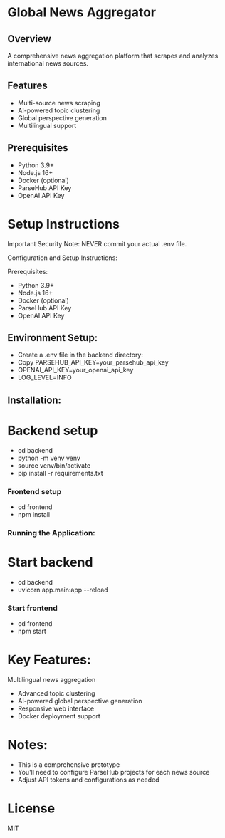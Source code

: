 # Global News Aggregator

## Overview
A comprehensive news aggregation platform that scrapes and analyzes international news sources.

## Features
- Multi-source news scraping
- AI-powered topic clustering
- Global perspective generation
- Multilingual support

## Prerequisites
- Python 3.9+
- Node.js 16+
- Docker (optional)
- ParseHub API Key
- OpenAI API Key

# Setup Instructions
Important Security Note:
NEVER commit your actual .env file.

Configuration and Setup Instructions:

Prerequisites:

- Python 3.9+
- Node.js 16+
- Docker (optional)
- ParseHub API Key
- OpenAI API Key


## Environment Setup:
- Create a .env file in the backend directory:
- Copy PARSEHUB_API_KEY=your_parsehub_api_key
- OPENAI_API_KEY=your_openai_api_key
- LOG_LEVEL=INFO

## Installation:
# Backend setup
- cd backend
- python -m venv venv
- source venv/bin/activate
- pip install -r requirements.txt

### Frontend setup
- cd frontend
- npm install

### Running the Application:
# Start backend
- cd backend
- uvicorn app.main:app --reload

### Start frontend
- cd frontend
- npm start


# Key Features:

Multilingual news aggregation
- Advanced topic clustering
- AI-powered global perspective generation
- Responsive web interface
- Docker deployment support

# Notes:

- This is a comprehensive prototype
- You'll need to configure ParseHub projects for each news source
- Adjust API tokens and configurations as needed

# License
MIT
